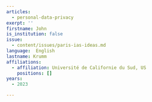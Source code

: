 ```yaml
---
articles:
  - personal-data-privacy
exerpt: ''
firstname: John
is_institution: false
issue:
  - content/issues/paris-ias-ideas.md
language:  English
lastname: Krumm
affiliations:
  - affiliation: Université de Californie du Sud, US
    positions: []
years:
  - 2023

---
```

